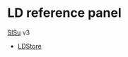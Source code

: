 # LD reference panel

[SISu](sisu-reference-panel.md) v3

* [LDStore](http://www.christianbenner.com/) 

